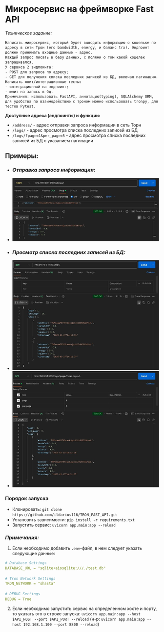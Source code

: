 # Микросервис на фреймворке Fast API

_Техническое задание:_
```text
Написать микросервис, который будет выводить информацию о кошельке по адресу в сети Трон (его bandwidth, energy, и баланс trx). Эндпоинт должен принимать входные данные - адрес. 
Каждый запрос писать в базу данных, с полями о том какой кошелек запрашивался. 
У сервиса 2 эндпоинта:
- POST для запроса по адресу;
- GET для получения списка последних записей из БД, включая пагинацию.
Написать юнит/интеграционные тесты:
- интеграционный на эндпоинт;
- юнит на запись в бд.
Примечания: использовать FastAPI, аннотацию(typing), SQLAlchemy ORM, для удобства по взаимодействию с троном можно использовать tronpy, для тестов Pytest.
```

__Доступные адреса (эндпоинты) и функции:__

* `/address/` - адрес отправки запроса информации в сеть Торн
* `/logs/` - адрес просмотра списка последних записей из БД
* `/logs/?page=1&per_page=5` - адрес просмотра списка последних записей из БД с указанием пагинации


## Примеры:

* ### _Отправка запроса информации:_
* ![adress.JPG](README%2Fadress.JPG)
* ### _Просмотр списка последних записей из БД:_
* ![logs_without_pagination.JPG](README%2Flogs_without_pagination.JPG)
* ![logs_with_pagination.JPG](README%2Flogs_with_pagination.JPG)

### Порядок запуска
* Клонировать: `git clone https://github.com/ildarius116/TRON_FAST_API.git`
* Установить зависимости: `pip install -r requirements.txt`
* Запустить сервис: `uvicorn app.main:app --reload`

### _Примечания:_
1. Если необходимо добавить `.env`-файл, в нем следует указать следующие данные:
```yaml
# Database Settings
DATABASE_URL = "sqlite+aiosqlite:///./test.db"

# Tron Network Settings
TRON_NETWORK = "shasta"

# DEBUG Settings
DEBUG = True
```
2. Если необходимо запустить сервис на определенном хосте и порту, то указать это в строке запуска:
`uvicorn app.main:app --host $API_HOST --port $API_PORT --reload` (н-р: `uvicorn app.main:app --host 192.168.1.100 --port 8800 --reload`)

